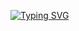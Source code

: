 [![Typing SVG](https://readme-typing-svg.demolab.com?font=Fira+Code&pause=1000&color=640000&width=435&lines=Hello%2C+my+name+is+Yulianys+Cedeno)](https://git.io/typing-svg)
